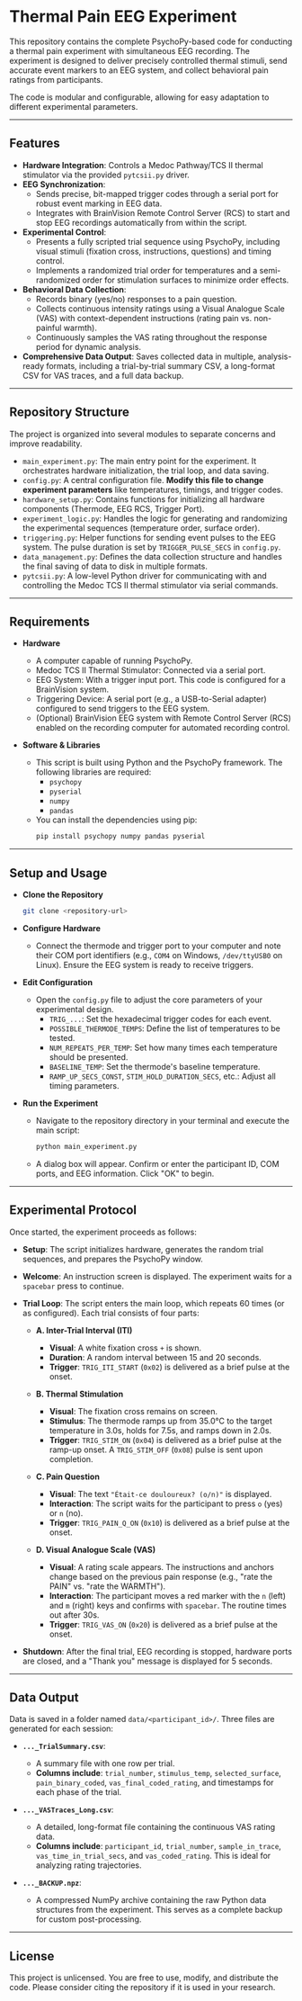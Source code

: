 # Thermal Pain EEG Experiment

This repository contains the complete PsychoPy-based code for conducting a thermal pain experiment with simultaneous EEG recording. The experiment is designed to deliver precisely controlled thermal stimuli, send accurate event markers to an EEG system, and collect behavioral pain ratings from participants.

The code is modular and configurable, allowing for easy adaptation to different experimental parameters.

***

## Features

* **Hardware Integration**: Controls a Medoc Pathway/TCS II thermal stimulator via the provided `pytcsii.py` driver.
* **EEG Synchronization**:
    * Sends precise, bit-mapped trigger codes through a serial port for robust event marking in EEG data.
    * Integrates with BrainVision Remote Control Server (RCS) to start and stop EEG recordings automatically from within the script.
* **Experimental Control**:
    * Presents a fully scripted trial sequence using PsychoPy, including visual stimuli (fixation cross, instructions, questions) and timing control.
    * Implements a randomized trial order for temperatures and a semi-randomized order for stimulation surfaces to minimize order effects.
* **Behavioral Data Collection**:
    * Records binary (yes/no) responses to a pain question.
    * Collects continuous intensity ratings using a Visual Analogue Scale (VAS) with context-dependent instructions (rating pain vs. non-painful warmth).
    * Continuously samples the VAS rating throughout the response period for dynamic analysis.
* **Comprehensive Data Output**: Saves collected data in multiple, analysis-ready formats, including a trial-by-trial summary CSV, a long-format CSV for VAS traces, and a full data backup.

***

## Repository Structure

The project is organized into several modules to separate concerns and improve readability.

* `main_experiment.py`: The main entry point for the experiment. It orchestrates hardware initialization, the trial loop, and data saving.
* `config.py`: A central configuration file. **Modify this file to change experiment parameters** like temperatures, timings, and trigger codes.
* `hardware_setup.py`: Contains functions for initializing all hardware components (Thermode, EEG RCS, Trigger Port).
* `experiment_logic.py`: Handles the logic for generating and randomizing the experimental sequences (temperature order, surface order).
* `triggering.py`: Helper functions for sending event pulses to the EEG system. The pulse duration is set by `TRIGGER_PULSE_SECS` in `config.py`.
* `data_management.py`: Defines the data collection structure and handles the final saving of data to disk in multiple formats.
* `pytcsii.py`: A low-level Python driver for communicating with and controlling the Medoc TCS II thermal stimulator via serial commands.

***

## Requirements

* **Hardware**
    * A computer capable of running PsychoPy.
    * Medoc TCS II Thermal Stimulator: Connected via a serial port.
    * EEG System: With a trigger input port. This code is configured for a BrainVision system.
    * Triggering Device: A serial port (e.g., a USB-to-Serial adapter) configured to send triggers to the EEG system.
    * (Optional) BrainVision EEG system with Remote Control Server (RCS) enabled on the recording computer for automated recording control.

* **Software & Libraries**
    * This script is built using Python and the PsychoPy framework. The following libraries are required:
        * `psychopy`
        * `pyserial`
        * `numpy`
        * `pandas`
    * You can install the dependencies using pip:
        ```bash
        pip install psychopy numpy pandas pyserial
        ```

***

## Setup and Usage

* **Clone the Repository**
    ```bash
    git clone <repository-url>
    ```
* **Configure Hardware**
    * Connect the thermode and trigger port to your computer and note their COM port identifiers (e.g., `COM4` on Windows, `/dev/ttyUSB0` on Linux). Ensure the EEG system is ready to receive triggers.

* **Edit Configuration**
    * Open the `config.py` file to adjust the core parameters of your experimental design.
        * `TRIG_...`: Set the hexadecimal trigger codes for each event.
        * `POSSIBLE_THERMODE_TEMPS`: Define the list of temperatures to be tested.
        * `NUM_REPEATS_PER_TEMP`: Set how many times each temperature should be presented.
        * `BASELINE_TEMP`: Set the thermode's baseline temperature.
        * `RAMP_UP_SECS_CONST`, `STIM_HOLD_DURATION_SECS`, etc.: Adjust all timing parameters.

* **Run the Experiment**
    * Navigate to the repository directory in your terminal and execute the main script:
        ```bash
        python main_experiment.py
        ```
    * A dialog box will appear. Confirm or enter the participant ID, COM ports, and EEG information. Click "OK" to begin.

***

## Experimental Protocol

Once started, the experiment proceeds as follows:

* **Setup**: The script initializes hardware, generates the random trial sequences, and prepares the PsychoPy window.
* **Welcome**: An instruction screen is displayed. The experiment waits for a `spacebar` press to continue.
* **Trial Loop**: The script enters the main loop, which repeats 60 times (or as configured). Each trial consists of four parts:

    * **A. Inter-Trial Interval (ITI)**
        * **Visual**: A white fixation cross `+` is shown.
        * **Duration**: A random interval between 15 and 20 seconds.
        * **Trigger**: `TRIG_ITI_START` (`0x02`) is delivered as a brief pulse at the onset.

    * **B. Thermal Stimulation**
        * **Visual**: The fixation cross remains on screen.
        * **Stimulus**: The thermode ramps up from 35.0°C to the target temperature in 3.0s, holds for 7.5s, and ramps down in 2.0s.
        * **Trigger**: `TRIG_STIM_ON` (`0x04`) is delivered as a brief pulse at the ramp-up onset. A `TRIG_STIM_OFF` (`0x08`) pulse is sent upon completion.

    * **C. Pain Question**
        * **Visual**: The text `"Était-ce douloureux? (o/n)"` is displayed.
        * **Interaction**: The script waits for the participant to press `o` (yes) or `n` (no).
        * **Trigger**: `TRIG_PAIN_Q_ON` (`0x10`) is delivered as a brief pulse at the onset.

    * **D. Visual Analogue Scale (VAS)**
        * **Visual**: A rating scale appears. The instructions and anchors change based on the previous pain response (e.g., "rate the PAIN" vs. "rate the WARMTH").
        * **Interaction**: The participant moves a red marker with the `n` (left) and `m` (right) keys and confirms with `spacebar`. The routine times out after 30s.
        * **Trigger**: `TRIG_VAS_ON` (`0x20`) is delivered as a brief pulse at the onset.

* **Shutdown**: After the final trial, EEG recording is stopped, hardware ports are closed, and a "Thank you" message is displayed for 5 seconds.

***

## Data Output

Data is saved in a folder named `data/<participant_id>/`. Three files are generated for each session:

* **`..._TrialSummary.csv`**:
    * A summary file with one row per trial.
    * **Columns include**: `trial_number`, `stimulus_temp`, `selected_surface`, `pain_binary_coded`, `vas_final_coded_rating`, and timestamps for each phase of the trial.

* **`..._VASTraces_Long.csv`**:
    * A detailed, long-format file containing the continuous VAS rating data.
    * **Columns include**: `participant_id`, `trial_number`, `sample_in_trace`, `vas_time_in_trial_secs`, and `vas_coded_rating`. This is ideal for analyzing rating trajectories.

* **`..._BACKUP.npz`**:
    * A compressed NumPy archive containing the raw Python data structures from the experiment. This serves as a complete backup for custom post-processing.

***

## License

This project is unlicensed. You are free to use, modify, and distribute the code. Please consider citing the repository if it is used in your research.
